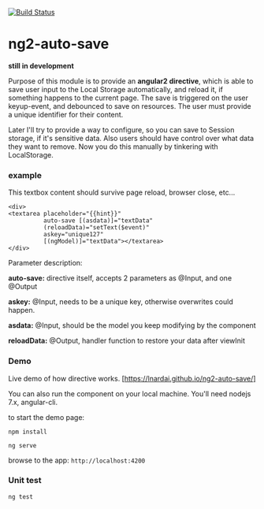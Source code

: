 [![Build Status](https://travis-ci.org/lnardai/ng2-auto-save.svg?branch=master)](https://travis-ci.org/lnardai/ng2-auto-save)

# ng2-auto-save

**still in development**

Purpose of this module is to provide an **angular2 directive**, 
which is able to save user input to the Local Storage automatically, and reload it, 
if something happens to the current page. The save is triggered on the user keyup-event, and debounced to save on resources.
The user must provide a unique identifier for their content.

Later I'll try to provide a way to configure, so you can save to Session storage,
if it's sensitive data. Also users should have control over what data they want to remove. 
Now you do this manually by tinkering with LocalStorage.

### example


This textbox content should survive page reload, browser close, etc...
```
<div> 
<textarea placeholder="{{hint}}"
          auto-save [(asdata)]="textData"
          (reloadData)="setText($event)"
          askey="unique127"
          [(ngModel)]="textData"></textarea>
</div>
```

Parameter description:

**auto-save:** directive itself, accepts 2 parameters as @Input, and one @Output

**askey:** @Input, needs to be a unique key, otherwise overwrites could happen.

**asdata:** @Input, should be the model you keep modifying by the component

**reloadData:** @Output, handler function to restore your data after viewInit


### Demo

Live demo of how directive works.
[https://lnardai.github.io/ng2-auto-save/]

You can also run the component on your local machine. You'll need nodejs 7.x, angular-cli.

to start the demo page:

`npm install`

`ng serve`

browse to the app: `http://localhost:4200`


### Unit test

`ng test`


